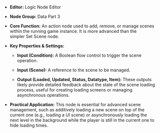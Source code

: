 - **Editor:** Logic Node Editor
    
- **Node Group:** Data Part 3
    
- **Core Function:** An action node used to add, remove, or manage scenes within the running game instance. It is more advanced than the simpler Set Scene node.
    
- **Key Properties & Settings:**
    
    - **Input (Condition):** A Boolean flow control to trigger the scene operation.
        
    - **Input (Scene):** A reference to the scene to be managed.
        
    - **Output (Loaded, Updated, Status, Datatype, Item):** These outputs likely provide detailed feedback about the state of the scene loading process, useful for creating loading screens or managing asynchronous operations.
        
- **Practical Application:** This node is essential for advanced scene management, such as additively loading a new scene on top of the current one (e.g., loading a UI scene) or asynchronously loading the next level in the background while the player is still in the current one to hide loading times.